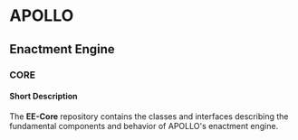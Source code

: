 
# APOLLO

## Enactment Engine

### CORE

#### Short Description 

The **EE-Core** repository contains the classes and interfaces describing the fundamental components and behavior of APOLLO's enactment engine.
